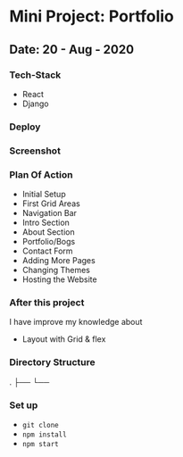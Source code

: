 # Mini Project: Portfolio

## Date: 20 - Aug - 2020

### Tech-Stack

- React
- Django

### Deploy

### Screenshot

### Plan Of Action

- Initial Setup
- First Grid Areas
- Navigation Bar
- Intro Section
- About Section
- Portfolio/Bogs
- Contact Form
- Adding More Pages
- Changing Themes
- Hosting the Website

### After this project

I have improve my knowledge about

- Layout with Grid & flex

### Directory Structure

.
├──
└──

### Set up

- `git clone`
- `npm install`
- `npm start`
